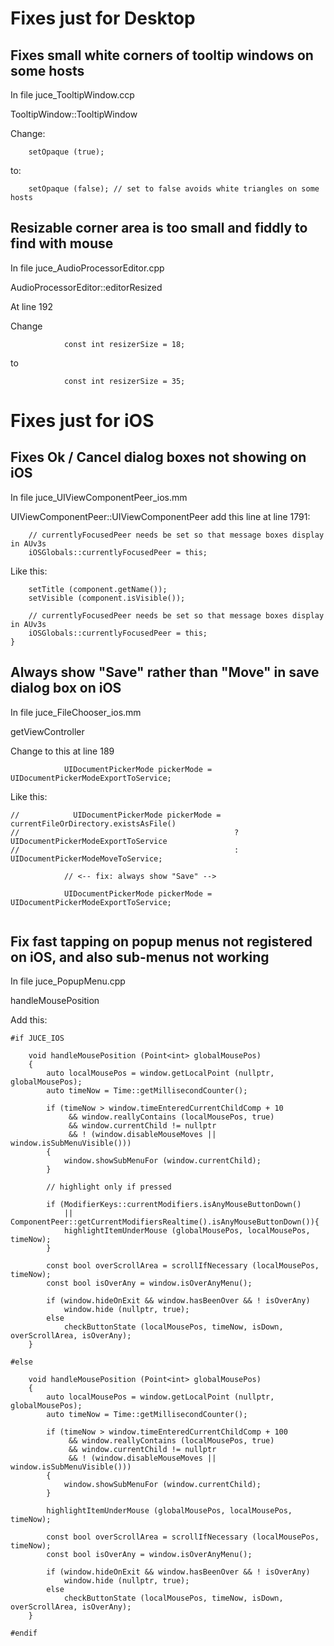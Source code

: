 Fixes just for Desktop
======================


Fixes small white corners of tooltip windows on some hosts
-----------------------------------------------------------

In file juce_TooltipWindow.ccp

TooltipWindow::TooltipWindow

Change:

```
    setOpaque (true);
```

to: 
```
    setOpaque (false); // set to false avoids white triangles on some hosts
```



Resizable corner area is too small and fiddly to find with mouse
-----------------------------------------------------------------

In file juce_AudioProcessorEditor.cpp

AudioProcessorEditor::editorResized

At line 192

Change 
```
            const int resizerSize = 18;
```
to 
```
            const int resizerSize = 35;
```



Fixes just for iOS
==================


Fixes Ok / Cancel dialog boxes not showing on iOS
--------------------------------------------------

In file juce_UIViewComponentPeer_ios.mm

UIViewComponentPeer::UIViewComponentPeer add this line at line 1791:


```
    // currentlyFocusedPeer needs be set so that message boxes display in AUv3s
    iOSGlobals::currentlyFocusedPeer = this;
```


Like this:
```
    setTitle (component.getName());
    setVisible (component.isVisible());
    
    // currentlyFocusedPeer needs be set so that message boxes display in AUv3s
    iOSGlobals::currentlyFocusedPeer = this;
}
```




Always show "Save" rather than "Move" in save dialog box on iOS
----------------------------------------------------------------

In file juce_FileChooser_ios.mm

getViewController

Change to this at line 189
```
            UIDocumentPickerMode pickerMode = UIDocumentPickerModeExportToService;
```
Like this:

``````
//            UIDocumentPickerMode pickerMode = currentFileOrDirectory.existsAsFile()
//                                                ? UIDocumentPickerModeExportToService
//                                                : UIDocumentPickerModeMoveToService;

            // <-- fix: always show "Save" -->
            
            UIDocumentPickerMode pickerMode = UIDocumentPickerModeExportToService;
            
``````



Fix fast tapping on popup menus not registered on iOS, and also sub-menus not working
--------------------------------------------------------------------------------------

In file juce_PopupMenu.cpp

handleMousePosition

Add this:

```
#if JUCE_IOS
    
    void handleMousePosition (Point<int> globalMousePos)
    {
        auto localMousePos = window.getLocalPoint (nullptr, globalMousePos);
        auto timeNow = Time::getMillisecondCounter();
        
        if (timeNow > window.timeEnteredCurrentChildComp + 10
             && window.reallyContains (localMousePos, true)
             && window.currentChild != nullptr
             && ! (window.disableMouseMoves || window.isSubMenuVisible()))
        {
            window.showSubMenuFor (window.currentChild);
        }
        
        // highlight only if pressed
        
        if (ModifierKeys::currentModifiers.isAnyMouseButtonDown()
            || ComponentPeer::getCurrentModifiersRealtime().isAnyMouseButtonDown()){
            highlightItemUnderMouse (globalMousePos, localMousePos, timeNow);
        }
        
        const bool overScrollArea = scrollIfNecessary (localMousePos, timeNow);
        const bool isOverAny = window.isOverAnyMenu();
        
        if (window.hideOnExit && window.hasBeenOver && ! isOverAny)
            window.hide (nullptr, true);
        else
            checkButtonState (localMousePos, timeNow, isDown, overScrollArea, isOverAny);
    }

#else
    
    void handleMousePosition (Point<int> globalMousePos)
    {
        auto localMousePos = window.getLocalPoint (nullptr, globalMousePos);
        auto timeNow = Time::getMillisecondCounter();

        if (timeNow > window.timeEnteredCurrentChildComp + 100
             && window.reallyContains (localMousePos, true)
             && window.currentChild != nullptr
             && ! (window.disableMouseMoves || window.isSubMenuVisible()))
        {
            window.showSubMenuFor (window.currentChild);
        }

        highlightItemUnderMouse (globalMousePos, localMousePos, timeNow);

        const bool overScrollArea = scrollIfNecessary (localMousePos, timeNow);
        const bool isOverAny = window.isOverAnyMenu();

        if (window.hideOnExit && window.hasBeenOver && ! isOverAny)
            window.hide (nullptr, true);
        else
            checkButtonState (localMousePos, timeNow, isDown, overScrollArea, isOverAny);
    }
    
#endif

```

